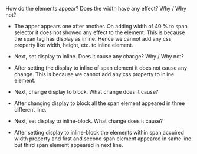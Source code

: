  How do the elements appear? Does the width have any effect? Why / Why not?
 - The apper appears one after another. On adding width of 40 % to span selector it does not showed any effect to the element. This is because the span tag has display as inline. Hence we cannot add any css property like width, height, etc. to inline element.

 * Next, set display to inline. Does it cause any change? Why / Why not?
 - After setting the display to inline of span element it does not cause any change. This is because we cannot add any css property to inline element.

 * Next, change display to block. What change does it cause?
- After changing display to block all the span element appeared in three different line.

* Next, set display to inline-block. What change does it cause?
- After setting display to inline-block the elements within span accuired width property and first and second span element appeared in same line but third span element appeared in next line.